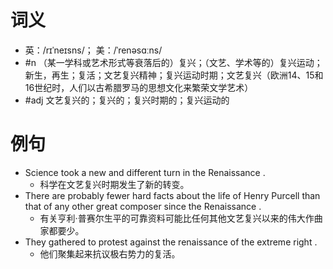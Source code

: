 # 词义
- 英：/rɪˈneɪsns/； 美：/ˈrenəsɑːns/
- #n （某一学科或艺术形式等衰落后的）复兴；（文艺、学术等的）复兴运动；新生，再生；复活；文艺复兴精神；复兴运动时期；文艺复兴（欧洲14、15和16世纪时，人们以古希腊罗马的思想文化来繁荣文学艺术）
- #adj 文艺复兴的；复兴的；复兴时期的；复兴运动的
# 例句
- Science took a new and different turn in the Renaissance .
	- 科学在文艺复兴时期发生了新的转变。
- There are probably fewer hard facts about the life of Henry Purcell than that of any other great composer since the Renaissance .
	- 有关亨利·普赛尔生平的可靠资料可能比任何其他文艺复兴以来的伟大作曲家都要少。
- They gathered to protest against the renaissance of the extreme right .
	- 他们聚集起来抗议极右势力的复活。
